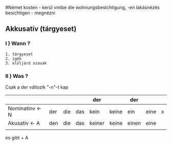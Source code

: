 #Német
kosten - kerül vmibe
die wohnungsbesichtigung, -en  lakásnézés
besichtigen - megnézni


## Akkusativ (tárgyeset)
### I ) Wann ?
	1. tárgyeset
	2. igék
	3. elöljáró szavak

### II ) Was ?

Csak a der változik "-n"-t kap

|                 |     |     |     | der    |       | der   |      |     |
| --------------- | --- | :-: | --- | ------ | ----- | ----- | ---- | --- |
| Nominatinv <- N | der | die | das | kein   | keine | ein   | eine | x   |
| Akusativ <- A   | den | die | das | keiner | keine | einen | eine |     |
|                 |     |     |     |        |       |       |      |     |

es gibt + A
